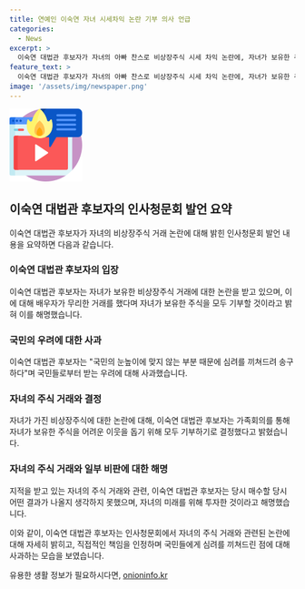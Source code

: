 ```yaml
---
title: 연예인 이숙연 자녀 시세차익 논란 기부 의사 언급
categories:
  - News
excerpt: >
  이숙연 대법관 후보자가 자녀의 아빠 찬스로 비상장주식 시세 차익 논란에, 자녀가 보유한 주식 기부를 약속했다. 과거 배우자의 무리한 거래로 인한 일로 사회적 관심을 끌었으나, 후보자는 가족 간 갈등이 있었으며 시세 차익을 어려운 이웃에 기부할 것이라 밝혔다. 이에 대한 청문회에서는 후보자의 자녀가 어린 나이에 보유한 주식에 대한 논란이 제기되었고, 후보자는 이를 미래 투자로서 구매했다고 주장했다.
feature_text: >
  이숙연 대법관 후보자가 자녀의 아빠 찬스로 비상장주식 시세 차익 논란에, 자녀가 보유한 주식 기부를 약속했다. 과거 배우자의 무리한 거래로 인한 일로 사회적 관심을 끌었으나, 후보자는 가족 간 갈등이 있었으며 시세 차익을 어려운 이웃에 기부할 것이라 밝혔다. 이에 대한 청문회에서는 후보자의 자녀가 어린 나이에 보유한 주식에 대한 논란이 제기되었고, 후보자는 이를 미래 투자로서 구매했다고 주장했다.
image: '/assets/img/newspaper.png'
---
```


<p><img src="/assets/img/news.png" alt="rentncar 속보" /></p>

<h2 data-ke-size="size26">이숙연 대법관 후보자의 인사청문회 발언 요약</h2>

<p data-ke-size="size16">이숙연 대법관 후보자가 자녀의 비상장주식 거래 논란에 대해 밝힌 인사청문회 발언 내용을 요약하면 다음과 같습니다.</p>

<h3>이숙연 대법관 후보자의 입장</h3>

<p data-ke-size="size16">이숙연 대법관 후보자는 자녀가 보유한 비상장주식 거래에 대한 논란을 받고 있으며, 이에 대해 배우자가 무리한 거래를 했다며 자녀가 보유한 주식을 모두 기부할 것이라고 밝혀 이를 해명했습니다.</p>

<h3>국민의 우려에 대한 사과</h3>

<p data-ke-size="size16">이숙연 대법관 후보자는 "국민의 눈높이에 맞지 않는 부분 때문에 심려를 끼쳐드려 송구하다"며 국민들로부터 받는 우려에 대해 사과했습니다.</p>

<h3>자녀의 주식 거래와 결정</h3>

<p data-ke-size="size16">자녀가 가진 비상장주식에 대한 논란에 대해, 이숙연 대법관 후보자는 가족회의를 통해 자녀가 보유한 주식을 어려운 이웃을 돕기 위해 모두 기부하기로 결정했다고 밝혔습니다.</p>

<h3>자녀의 주식 거래와 일부 비판에 대한 해명</h3>

<p data-ke-size="size16">지적을 받고 있는 자녀의 주식 거래와 관련, 이숙연 대법관 후보자는 당시 매수할 당시 어떤 결과가 나올지 생각하지 못했으며, 자녀의 미래를 위해 투자한 것이라고 해명했습니다.</p>

<p>이와 같이, 이숙연 대법관 후보자는 인사청문회에서 자녀의 주식 거래와 관련된 논란에 대해 자세히 밝히고, 직접적인 책임을 인정하며 국민들에게 심려를 끼쳐드린 점에 대해 사과하는 모습을 보였습니다.</p>
유용한 생활 정보가 필요하시다면, <a href="https://onioninfo.kr" rel="dofollow">onioninfo.kr</a>


